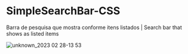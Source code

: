 # SimpleSearchBar-CSS

Barra de pesquisa que mostra conforme itens listados | Search bar that shows as listed items

![unknown_2023 02 28-13 53](https://user-images.githubusercontent.com/102559935/221923207-76d84a90-d8ae-4090-83b8-9abf0f70ffb8.gif)
